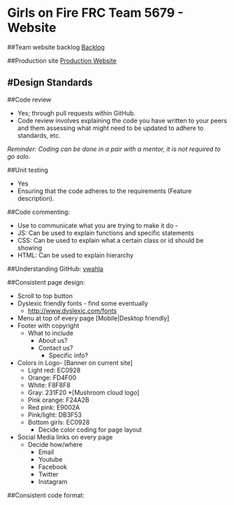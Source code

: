 # Girls on Fire FRC Team 5679 - Website

##Team website backlog
[Backlog](https://kanbanflow.com/board/3b46a0ae6c09d2da1074ab90e4021954)

##Production site
[Production Website](http://www.girlsonfire5679.com/)

#Design Standards
----
##Code review
* Yes; through pull requests within GitHub.
* Code review involves explaining the code you have written to your peers and them assessing what might need to be updated to adhere to standards, etc.

*Reminder: Coding can be done in a pair with a mentor, it is not required to go solo.*

##Unit testing
* Yes
* Ensuring that the code adheres to the requirements (Feature description).

##Code commenting:
* Use to communicate what you are trying to make it do -
* JS: Can be used to explain functions and specific statements
* CSS: Can be used to explain what a certain class or id should be showing
* HTML: Can be used to explain hierarchy

##Understanding GitHub:
[vwahla](http://prntscr.com/9cqmy1)


##Consistent page design:
* Scroll to top button
* Dyslexic friendly fonts - find some eventually
	* http://www.dyslexic.com/fonts
* Menu at top of every page [Mobile|Desktop friendly]
* Footer with copyright
	* What to include
		* About us?
		* Contact us?
			* Specific info?
* Colors in Logo- [Banner on current site]
	* Light red: EC0928
	* Orange: FD4F00
	* White: F8F8F8
	* Gray: 231F20
*[Mushroom cloud logo]
	* Pink orange: F24A2B
	* Red pink: E9002A
	* Pink/light: DB3F53
	* Bottom girls: EC0928
		* Decide color coding for page layout
* Social Media links on every page
	* Decide how/where
		* Email
		* Youtube
		* Facebook
		* Twitter
		* Instagram

##Consistent code format:
	<html>
		<head>
			<title>Girls on Fire</title>
			<link rel="icon" type="image/(IMAGEFORMAT)" href="HTTP://LINKGOESHERE.COM/"/>
			<script type="text/js" href="SCRIPTNAMEINSAMEDIR.js"/>
		</head>
		<body>
			<div class="header">
				<!--header items-->
			</div>
			<div class="body">
				<p id="blogcontainer">
					BLAH BAH BAH BHLAH BHLAH
				</p>
			</div>
			<div class="footer">
				<a href="http://compsuplus.com/">
			</div>
		</body>
	</html>
#Start a tag, inside tags get tabbed in.
#CLOSE ALL TAGS. DO NOT KILL THE SITE.
